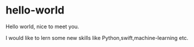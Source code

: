 # hello-world

Hello world, nice to meet you.

I would like to lern some new skills like Python,swift,machine-learning etc.
